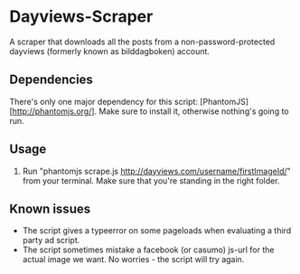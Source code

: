 Dayviews-Scraper
================

A scraper that downloads all the posts from a non-password-protected dayviews (formerly known as bilddagboken) account.

## Dependencies
There's only one major dependency for this script: [PhantomJS][http://phantomjs.org/]. Make sure to install it, otherwise nothing's going to run.

## Usage
1. Run "phantomjs scrape.js http://dayviews.com/username/firstImageId/" from your terminal. Make sure that you're standing in the right folder.

## Known issues
* The script gives a typeerror on some pageloads when evaluating a third party ad script.
* The script sometimes mistake a facebook (or casumo) js-url for the actual image we want. No worries - the script will try again. 
